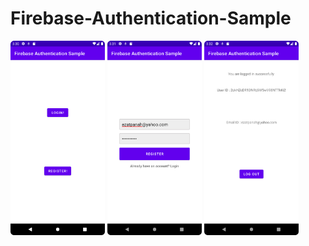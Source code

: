 # Firebase-Authentication-Sample


<img alt="EzatpanahFirebase Authentication Sample" src="screenshot/Screenshot_20220210_153124.png" width="30%">

<img alt="Ezatpanah Firebase Authentication Sample" src="screenshot/Screenshot_20220210_153152.png" width="30%">

<img alt="Ezatpanah Firebase Authentication Sample" src="screenshot/Screenshot_20220210_153214.png" width="30%">


